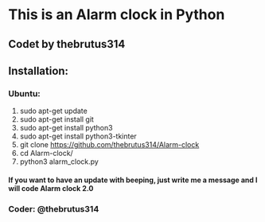 # This is an Alarm clock in Python
## Codet by thebrutus314


## Installation:

### Ubuntu:
1. sudo apt-get update
2. sudo apt-get install git
3. sudo apt-get install python3
4. sudo apt-get install python3-tkinter
5. git clone https://github.com/thebrutus314/Alarm-clock
6. cd Alarm-clock/
7. python3 alarm_clock.py

#### If you want to have an update with beeping, just write me a message and I will code Alarm clock 2.0

### Coder: @thebrutus314
